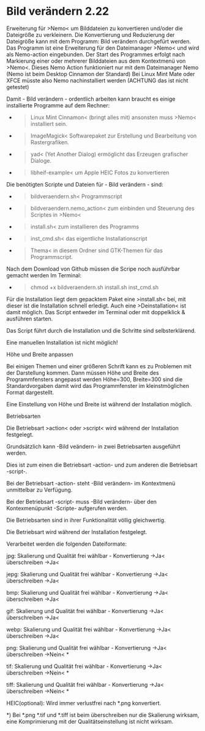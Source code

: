 # Bild verändern 2.22
Erweiterung für >Nemo&lt; um Bilddateien zu konvertieren und/oder die Dateigröße zu verkleinern.
Die Konvertierung und Reduzierung der Dateigröße kann mit dem Programm:
Bild verändern
durchgefürt werden.
Das Programm ist eine Erweiterung für den Dateimanager >Nemo< und wird als Nemo-action eingebunden. Der Start des Programmes erfolgt nach Markierung einer oder mehrerer Bilddateien aus dem Kontextmenü von >Nemo<.
Dieses Nemo Action funktioniert nur mit dem Dateimanager Nemo (Nemo ist beim Desktop Cinnamon der Standard) 
Bei Linux Mint Mate oder XFCE müsste also Nemo nachinstalliert werden (ACHTUNG das ist nicht getestet)

Damit - Bild verändern - ordentlich arbeiten kann braucht es einige installierte Programme auf dem Rechner:
- >Linux Mint Cinnamon< (bringt alles mit) ansonsten muss >Nemo< installiert sein.
- >ImageMagick< Softwarepaket zur Erstellung und Bearbeitung von Rastergrafiken.
- >yad< (Yet Another Dialog) ermöglicht das Erzeugen grafischer Dialoge.
- >libheif-example< um Apple HEIC Fotos zu konvertieren 

Die benötigten Scripte und Dateien für - Bild verändern - sind:
- >bildveraendern.sh< Programmscript
- >bildveraendern.nemo_action< zum einbinden und Steuerung des Scriptes in >Nemo<
- >install.sh< zum installieren des Programms
- >inst_cmd.sh< das eigentliche Installationscript
- >Thema< in diesem Ordner sind GTK-Themen für das Programmscript.

Nach dem Download von Github müssen die Scripe noch ausführbar gemacht werden
Im Terminal: 
- >chmod +x bildveraendern.sh install.sh inst_cmd.sh 

Für die Installation liegt dem gepacktem Paket eine >install.sh< bei, mit dieser ist die Installation schnell erledigt.
Auch eine >Deinstallation< ist damit möglich.
Das Script entweder im Terminal oder mit doppelklick & ausführen starten.

Das Script führt durch die Installation und die Schritte sind selbsterklärend.

Eine manuellen Installation ist nicht möglich!

Höhe und Breite anpassen

Bei einigen Themen und einer größeren Schrift kann es zu Problemen mit der Darstellung kommen. Dann müssen Höhe und Breite des Programmfensters angepasst werden
Höhe=300, Breite=300 sind die Standardvorgaben damit wird das Programmfenster im kleinstmöglichen Format dargestellt.

Eine Einstellung von Höhe und Breite ist während der Installation möglich.

Betriebsarten

Die Betriebsart >action< oder >script< wird während der Installation festgelegt.

Grundsätzlich kann -Bild veändern- in zwei Betriebsarten ausgeführt werden.

Dies ist zum einen die Betriebsart -action- und zum anderen die Betriebsart -script-.

Bei der Betriebsart -action- steht -Bild verändern- im Kontextmenü unmittelbar zu Verfügung.

Bei der Betriebsart -script- muss -Bild verändern- über den Kontexmenüpunkt -Scripte- aufgerufen werden.

Die Betriebsarten sind in ihrer Funktionalität völlig gleichwertig.

Die Betriebsart wird während der Installation festgelegt.

Verarbeitet werden die folgenden Dateiformate:

jpg:	Skalierung und Qualität frei wählbar - Konvertierung ->Ja< überschreiben ->Ja< 

jepg:	Skalierung und Qualität frei wählbar - Konvertierung ->Ja< überschreiben ->Ja< 

bmp:	Skalierung und Qualität frei wählbar - Konvertierung ->Ja< überschreiben ->Ja< 

gif:	Skalierung und Qualität frei wählbar - Konvertierung ->Ja< überschreiben ->Ja< 

webp:	Skalierung und Qualität frei wählbar - Konvertierung ->Ja< überschreiben ->Ja<

png:	Skalierung und Qualität frei wählbar - Konvertierung ->Ja< überschreiben ->Nein< *

tif:	Skalierung und Qualität frei wählbar - Konvertierung ->Ja< überschreiben ->Nein< *

tiff:	Skalierung und Qualität frei wählbar - Konvertierung ->Ja< überschreiben ->Nein< *

HEIC(optional): Wird immer verlustfrei nach *.png konvertiert.

*) Bei *.png *.tif und *.tiff ist beim überschreiben nur die Skalierung wirksam, eine Komprimierung mit der Qualitätseinstellung ist nicht wirksam.
